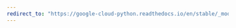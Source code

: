 ```yaml
---
redirect_to: "https://google-cloud-python.readthedocs.io/en/stable/_modules/google/cloud/error_reporting/client.html"
---
```

